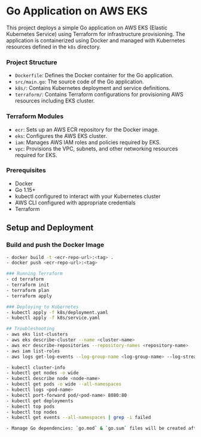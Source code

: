 # Go Application on AWS EKS
This project deploys a simple Go application on AWS EKS (Elastic Kubernetes Service) using Terraform for infrastructure provisioning. The application is containerized using Docker and managed with Kubernetes resources defined in the `k8s` directory.

### Project Structure
- `Dockerfile`: Defines the Docker container for the Go application.
- `src/main.go`: The source code of the Go application.
- `k8s/`: Contains Kubernetes deployment and service definitions.
- `terraform/`: Contains Terraform configurations for provisioning AWS resources including EKS cluster.

### Terraform Modules
- `ecr`: Sets up an AWS ECR repository for the Docker image.
- `eks`: Configures the AWS EKS cluster.
- `iam`: Manages AWS IAM roles and policies required by EKS.
- `vpc`: Provisions the VPC, subnets, and other networking resources required for EKS.

### Prerequisites
- Docker
- Go 1.15+
- kubectl configured to interact with your Kubernetes cluster
- AWS CLI configured with appropriate credentials
- Terraform

## Setup and Deployment

### Build and push the Docker Image
```bash
- docker build -t <ecr-repo-url>:<tag> .
- docker push <ecr-repo-url>:<tag>

### Running Terraform
- cd terraform
- terraform init
- terraform plan
- terraform apply

### Deploying to Kubernetes
- kubectl apply -f k8s/deployment.yaml
- kubectl apply -f k8s/service.yaml

## Troubleshooting
- aws eks list-clusters
- aws eks describe-cluster --name <cluster-name>
- aws ecr describe-repositories --repository-names <repository-name>
- aws iam list-roles
- aws logs get-log-events --log-group-name <log-group-name> --log-stream-name <log-stream-name>

- kubectl cluster-info
- kubectl get nodes -o wide
- kubectl describe node <node-name>
- kubectl get pods -o wide --all-namespaces
- kubectl logs <pod-name>
- kubectl port-forward pod/<pod-name> 8080:80
- kubectl get deployments
- kubectl top pods
- kubectl top nodes
- kubectl get events --all-namespaces | grep -i failed

- Manage Go dependencies: `go.mod` & `go.sum` files will be created after initializing go with command `go mod tidy' 


